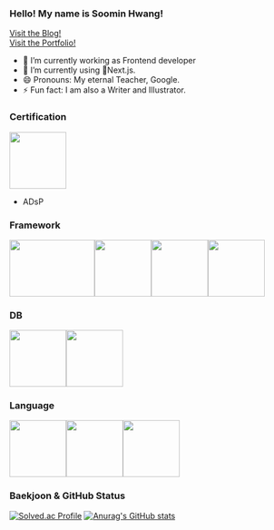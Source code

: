 ### Hello! My name is Soomin Hwang!
[Visit the Blog!](https://soomins.tistory.com/)
<br>
[Visit the Portfolio!](http://soominlab.com)
- 🔭 I’m currently working as Frontend developer
- 🌱 I’m currently using Next.js.
- 😄 Pronouns: My eternal Teacher, Google.
- ⚡ Fun fact: I am also a Writer and Illustrator.

### Certification
<img src="https://images.credly.com/images/be8fcaeb-c769-4858-b567-ffaaa73ce8cf/image.png" width="100" height="100"></img>
* ADsP

### Framework
<img src="https://encrypted-tbn0.gstatic.com/images?q=tbn:ANd9GcQy2Kt3JRhp1mlWw4VXCTwNqQcf9QzP7GD2Cg&usqp=CAU" width="150" height="100"></img><img src="https://encrypted-tbn0.gstatic.com/images?q=tbn:ANd9GcQqYZZEliSvgOj37jJ_2jSYoQm2mXITpFGgjqbgobvkzpTk4dKWt8rQJFIjzPkAljM4u7M&usqp=CAU" width="100" height="100"></img><img src="https://cdn.inflearn.com/public/files/courses/326931/737f9a8a-8835-4415-a4f9-da4767363054/327193-0.png" width="100" height="100"></img><img src="https://cdn-icons-png.flaticon.com/512/919/919825.png" width="100" height="100">


### DB
<img src="https://i0.wp.com/phpmagazine.net/wp-content/uploads/2021/07/pngegg-e1627207218334.png?fit=668%2C647&ssl=1" width="100" height="100"></img><img src="https://img.informer.com/icons_mac/png/128/483/483727.png" width="100" height="100"></img>

### Language
<img src="https://www.seekpng.com/png/full/70-701896_python-transparent-background-graphic-design.png" width="100" height="100"><img src="https://cdn1.iconfinder.com/data/icons/round-icons-vol-2/512/Code_javascript_development-512.png" width="100" height="100"><img src="https://cdn-icons-png.flaticon.com/512/919/919832.png" width="100" height="100">


### Baekjoon & GitHub Status

[![Solved.ac Profile](http://mazassumnida.wtf/api/v2/generate_badge?boj=kie6974)](https://solved.ac/kie6974/) [![Anurag's GitHub stats](https://github-readme-stats.vercel.app/api?username=Lajancia)](https://github.com/Lajancia/github-readme-stats)



